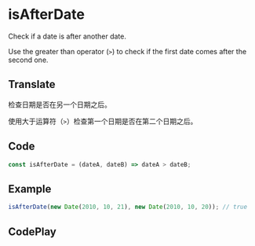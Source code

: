 # isAfterDate

Check if a date is after another date.

Use the greater than operator (`>`) to check if the first date comes after the second one.

## Translate

检查日期是否在另一个日期之后。

使用大于运算符（`>`）检查第一个日期是否在第二个日期之后。

## Code

```js
const isAfterDate = (dateA, dateB) => dateA > dateB;
```

## Example

```js
isAfterDate(new Date(2010, 10, 21), new Date(2010, 10, 20)); // true
```

## CodePlay

<template>
  <code-play codeplay-id="" />
</template>
